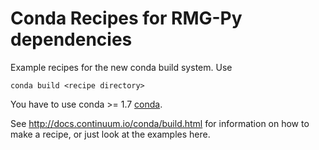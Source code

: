 # Conda Recipes for RMG-Py dependencies

Example recipes for the new conda build system.  Use

    conda build <recipe directory>

You have to use conda >= 1.7
[conda](https://github.com/continuumio/conda).

See http://docs.continuum.io/conda/build.html for information on how to make a recipe,
or just look at the examples here.


